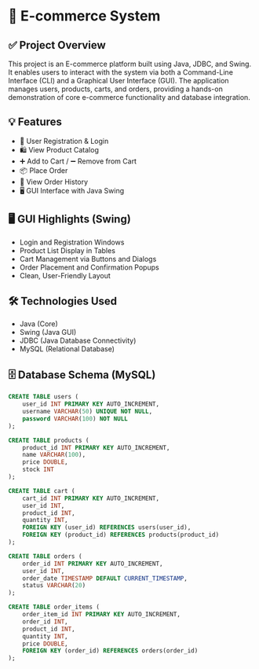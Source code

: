 # 🛒 E-commerce System

## ✅ Project Overview

This project is an E-commerce platform built using Java, JDBC, and Swing. It enables users to interact with the system via both a Command-Line Interface (CLI) and a Graphical User Interface (GUI). The application manages users, products, carts, and orders, providing a hands-on demonstration of core e-commerce functionality and database integration.

## 💡 Features

- 👤 User Registration & Login
- 🛍️ View Product Catalog
- ➕ Add to Cart / ➖ Remove from Cart
- 📦 Place Order
- 📜 View Order History
- 🖥️ GUI Interface with Java Swing

## 🖥️ GUI Highlights (Swing)

- Login and Registration Windows
- Product List Display in Tables
- Cart Management via Buttons and Dialogs
- Order Placement and Confirmation Popups
- Clean, User-Friendly Layout

## 🛠️ Technologies Used

- Java (Core)
- Swing (Java GUI)
- JDBC (Java Database Connectivity)
- MySQL (Relational Database)

## 🗄️ Database Schema (MySQL)

```sql
CREATE TABLE users (
    user_id INT PRIMARY KEY AUTO_INCREMENT,
    username VARCHAR(50) UNIQUE NOT NULL,
    password VARCHAR(100) NOT NULL
);

CREATE TABLE products (
    product_id INT PRIMARY KEY AUTO_INCREMENT,
    name VARCHAR(100),
    price DOUBLE,
    stock INT
);

CREATE TABLE cart (
    cart_id INT PRIMARY KEY AUTO_INCREMENT,
    user_id INT,
    product_id INT,
    quantity INT,
    FOREIGN KEY (user_id) REFERENCES users(user_id),
    FOREIGN KEY (product_id) REFERENCES products(product_id)
);

CREATE TABLE orders (
    order_id INT PRIMARY KEY AUTO_INCREMENT,
    user_id INT,
    order_date TIMESTAMP DEFAULT CURRENT_TIMESTAMP,
    status VARCHAR(20)
);

CREATE TABLE order_items (
    order_item_id INT PRIMARY KEY AUTO_INCREMENT,
    order_id INT,
    product_id INT,
    quantity INT,
    price DOUBLE,
    FOREIGN KEY (order_id) REFERENCES orders(order_id)
);
